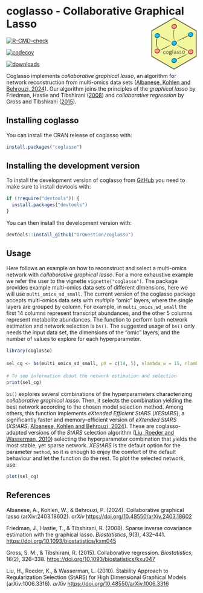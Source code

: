 
<!-- README.md is generated from README.Rmd. Please edit that file -->

# coglasso - Collaborative Graphical Lasso <a href="https://drquestion.github.io/coglasso/"><img src="man/figures/logo.png" align="right" height="138" alt="coglasso website" /></a>

<!-- badges: start -->

[![R-CMD-check](https://github.com/DrQuestion/coglasso/actions/workflows/R-CMD-check.yaml/badge.svg)](https://github.com/DrQuestion/coglasso/actions/workflows/R-CMD-check.yaml)

[![codecov](https://codecov.io/gh/DrQuestion/coglasso/graph/badge.svg?token=Q370RQ1CAD)](https://app.codecov.io/gh/DrQuestion/coglasso)

[![downloads](https://cranlogs.r-pkg.org/badges/coglasso)](https://cran.r-project.org/package=coglasso)
<!-- badges: end -->

Coglasso implements *collaborative graphical lasso*, an algorithm for
network reconstruction from multi-omics data sets ([Albanese, Kohlen and
Behrouzi, 2024](#references)). Our algorithm joins the principles of the
*graphical lasso* by Friedman, Hastie and Tibshirani
([2008](#references)) and *collaborative regression* by Gross and
Tibshirani ([2015](#references)).

## Installing coglasso

You can install the CRAN release of coglasso with:

``` r
install.packages("coglasso")
```

## Installing the development version

To install the development version of coglasso from
[GitHub](https://github.com/) you need to make sure to install devtools
with:

``` r
if (!require("devtools")) {
  install.packages("devtools")
}
```

You can then install the development version with:

``` r
devtools::install_github("DrQuestion/coglasso")
```

## Usage

Here follows an example on how to reconstruct and select a multi-omics
network with *collaborative graphical lasso*. For a more exhaustive
example we refer the user to the vignette `vignette("coglasso")`. The
package provides example multi-omics data sets of different dimensions,
here we will use `multi_omics_sd_small`. The current version of the
coglasso package accepts multi-omics data sets with *multiple* “omic”
layers, where the single layers are grouped by column. For example, in
`multi_omics_sd_small` the first 14 columns represent transcript
abundances, and the other 5 columns represent metabolite abundances. The
function to perform both network estimation and network selection is
`bs()`. The suggested usage of `bs()` only needs the input data set, the
dimensions of the “omic” layers, and the number of values to explore for
each hyperparameter.

``` r
library(coglasso)

sel_cg <- bs(multi_omics_sd_small, pX = c(14, 5), nlambda_w = 15, nlambda_b = 15, nc = 5)

# To see information about the network estimation and selection
print(sel_cg)
```

`bs()` explores several combinations of the hyperparameters
characterizing *collaborative graphical lasso*. Then, it selects the
combination yielding the best network according to the chosen model
selection method. Among others, this function implements *eXtended
Efficient StARS* (*XEStARS*), a significantly faster and
memory-efficient version of *eXtended StARS* (*XStARS*, [Albanese,
Kohlen and Behrouzi, 2024](#ref)). These are coglasso-adapted versions
of the *StARS* selection algorithm ([Liu, Roeder and Wasserman,
2010](#references)) selecting the hyperparameter combination that yields
the most stable, yet sparse network. *XEStARS* is the default option for
the parameter `method`, so it is enough to enjoy the comfort of the
default behaviour and let the function do the rest. To plot the selected
network, use:

``` r
plot(sel_cg)
```

## References

Albanese, A., Kohlen, W., & Behrouzi, P. (2024). Collaborative graphical
lasso (arXiv:2403.18602). *arXiv*
<https://doi.org/10.48550/arXiv.2403.18602>

Friedman, J., Hastie, T., & Tibshirani, R. (2008). Sparse inverse
covariance estimation with the graphical lasso. *Biostatistics*, 9(3),
432–441. <https://doi.org/10.1093/biostatistics/kxm045>

Gross, S. M., & Tibshirani, R. (2015). Collaborative regression.
*Biostatistics*, 16(2), 326–338.
<https://doi.org/10.1093/biostatistics/kxu047>

Liu, H., Roeder, K., & Wasserman, L. (2010). Stability Approach to
Regularization Selection (StARS) for High Dimensional Graphical Models
(arXiv:1006.3316). *arXiv* <https://doi.org/10.48550/arXiv.1006.3316>
